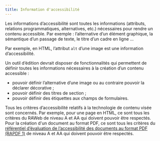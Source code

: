 ```yaml
---
title: Information d'accessibilité
---
```


Les informations d’accessibilité sont toutes les informations (attributs, relations programmatiques, alternatives, etc.) nécessaires pour rendre un contenu accessible. Par exemple : l’alternative d’un élément graphique, la sémantique d’un passage de texte, le titre d’un cadre en ligne ...

Par exemple, en HTML, l’attribut `alt` d’une image est une information d’accessibilité.

Un outil d’édition devrait disposer de fonctionnalités qui permettent de définir toutes les informations nécessaires à la création d’un contenu accessible :

- pouvoir définir l’alternative d’une image ou au contraire pouvoir la déclarer décorative ;
- pouvoir définir des titres de section ;
- pouvoir définir des étiquettes aux champs de formulaires.

Tous les critères d’accessibilité relatifs à la technologie de contenu visée sont concernés. Par exemple, pour une page en HTML, ce sont tous les critères du RAWeb de niveau A et AA qui doivent pouvoir être respectés. Pour la création d'un document au format PDF, ce sont tous les critères du [référentiel d’évaluation de l’accessibilité des documents au format PDF (RAPDF 1)](../rapdf1/index.html) de niveau A et AA qui doivent pouvoir être respectés.